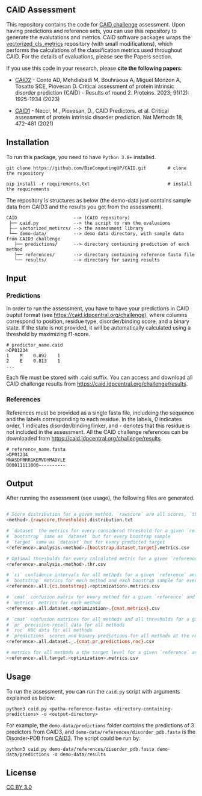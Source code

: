 ## CAID Assessment
This repository contains the code for [CAID challenge](https://caid.idpcentral.org/challenge) assessment. Upon having predictions and reference sets, you can use this repository to generate the evalutations and metrics. 
CAID software packages wraps the [vectorized_cls_metrics](https://github.com/marnec/vectorized_cls_metrics) repository (with small modifications), which performs the calculations of the classification metrics used throughout CAID. For the details of evaluations, please see the Papers section. 

If you use this code in your research, please **cite the following papers**:

- [CAID2](https://onlinelibrary.wiley.com/doi/full/10.1002/prot.26582) - Conte AD, Mehdiabadi M, Bouhraoua A, Miguel Monzon A, Tosatto SCE, Piovesan D. Critical assessment of protein intrinsic disorder prediction (CAID) - Results of round 2. Proteins. 2023; 91(12): 1925-1934 (2023)

- [CAID1](https://www.nature.com/articles/s41592-021-01117-3) - Necci, M., Piovesan, D., CAID Predictors. et al. Critical assessment of protein intrinsic disorder prediction. Nat Methods 18, 472–481 (2021)


## Installation
To run this package, you need to have `Python 3.8+` installed. 

```
git clone https://github.com/BioComputingUP/CAID.git        # clone the repository

pip install -r requirements.txt                             # install the requirements
```

The repository is structures as below (the demo-data just contains sample data from CAID3 and the results you get from the assessment).
```
CAID                     --> (CAID repository)
 ├── caid.py             --> the script to run the evaluaions
 ├── vectorized_metircs/ --> the assessment library 
 └── demo-data/          --> demo data directory, with sample data from CAID3 challenge  
   ├── predictions/      --> directory containing prediction of each method
   ├── references/       --> directory containing reference fasta file 
   └── results/          --> directory for saving results
```

## Input

### Predictions
In order to run the assessment, you have to have your predictions in CAID ouptut format (see https://caid.idpcentral.org/challenge), where columns correspond to position, residue type, disorder/binding score, and a binary state. If the state is not provided, it will be automatically calculated using a threshold by maximizing f1-score.  

```
# predictor_name.caid
>DP01234
1    M    0.892    1
2    E    0.813    1
...
```
Each file must be stored with .caid suffix. You can access and download all CAID challenge results from https://caid.idpcentral.org/challenge/results. 


### References
References must be provided as a single fasta file, includeing the sequence and the labels corresponding to each residue. In the labels, 0 indicates order, 1 indicates disorder/binding/linker, and - denotes that this residue is not included in the assessment. All the CAID challenge references can be downloaded from https://caid.idpcentral.org/challenge/results.

```
# reference_name.fasta
>DP01234
MNASDFRRRGKEMVDYMADYLE
000011111000----------
```

## Output

After running the assessment (see usage), the following files are generated.

```bash

# Score distribution for a given method. `rawscore` are all scores, `thresholds` is the unique list of thresholds
<method>.{rawscore,thresholds}.distribution.txt

# `dataset` the metrics for every considered threshold for a given `reference` and `method`
# `bootstrap` same as `dataset` but for every boostrap sample
# `target` same as `dataset` but for every predicted target
<reference>.analysis.<method>.{bootstrap,dataset,target}.metrics.csv

# Optimal thresholds for every calculated metric for a given `reference` and `method`
<reference>.analysis.<method>.thr.csv

# `ci` confidence intervals for all methods for a given `reference` and `optimization`
# `bootstrap` metrics for each method and each boostrap sample for every method for a given `reference` and `optimization`  
<reference>.all.{ci,bootstrap}.<optimization>.metrics.csv

# `cmat` confusion matrix for every method for a given `reference` and `optimization`
# `metrics` metrics for each method
<reference>.all.dataset.<optimization>.{cmat,metrics}.csv

# `cmat` confusion matrices for all methods and all thresholds for a given `reference`
# `pr` precision-recall data for all methods
# `roc` ROC data for all methods
# `predictions` scores and binary predictions for all methods at the residue level
<reference>.all.dataset._.{cmat,pr,predictions,roc}.csv

# metrics for all methods a the target level for a given `reference` and `optimization`
<reference>.all.target.<optimization>.metrics.csv

```
 
## Usage
To run the assessment, you can run the `caid.py` script with arguments explained as below:
```
python3 caid.py <patha-reference-fasta> <directory-containing-predictions> -o <output-directory>
```
For example, the `demo-data/predictions` folder contains the predictions of 3 predictors from CAID3, and `demo-data/references/disorder_pdb.fasta` is the Disorder-PDB from [CAID3](https://caid.idpcentral.org/challenge/results). The script could be run by: 

```
python3 caid.py demo-data/references/disorder_pdb.fasta demo-data/predictions -o demo-data/results
```



## License
[CC BY 3.0](https://creativecommons.org/licenses/by/3.0/)